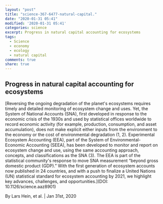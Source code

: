 ```yaml
---
layout: "post"
title: "science-367-6477-natural-capital."
date: "2020-01-31 05:41"
modified: '2020-01-31 05:41'
categories: science
excerpt: Progress in natural capital accounting for ecosystems
tags:
  - Science
  - economy
  - ecology
  - natural capital
comments: true
share: true
---
```


## Progress in natural capital accounting for ecosystems

[Reversing the ongoing degradation of the planet's ecosystems requires timely and detailed monitoring of ecosystem change and uses. Yet, the System of National Accounts (SNA), first developed in response to the economic crisis of the 1930s and used by statistical offices worldwide to record economic activity (for example, production, consumption, and asset accumulation), does not make explicit either inputs from the environment to the economy or the cost of environmental degradation (1, 2). Experimental Ecosystem Accounting (EEA), part of the System of Environmental-Economic Accounting (SEEA), has been developed to monitor and report on ecosystem change and use, using the same accounting approach, concepts, and classifications as the SNA (3). The EEA is part of the statistical community's response to move SNA measurement “beyond gross domestic product (GDP).” With the first generation of ecosystem accounts now published in 24 countries, and with a push to finalize a United Nations (UN) statistical standard for ecosystem accounting by 2021, we highlight key advances, challenges, and opportunities.](DOI: 10.1126/science.aaz8901)

By Lars Hein, et al. | Jan 31st, 2020
